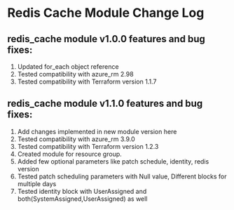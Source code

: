 # Redis Cache Module Change Log

## redis_cache module v1.0.0 features and bug fixes:

1. Updated for_each object reference
2. Tested compatibility with azure_rm 2.98
3. Tested compatibility with Terraform version 1.1.7

## redis_cache module v1.1.0 features and bug fixes:

1. Add changes implemented in new module version here
2. Tested compatibility with azure_rm 3.9.0
3. Tested compatibility with Terraform version 1.2.3
4. Created module for resource group.
5. Added few optional parameters like patch schedule, identity, redis version
6. Tested patch scheduling parameters with Null value, Different blocks for multiple days
7. Tested identity block with UserAssigned and both(SystemAssigned,UserAssigned) as well
